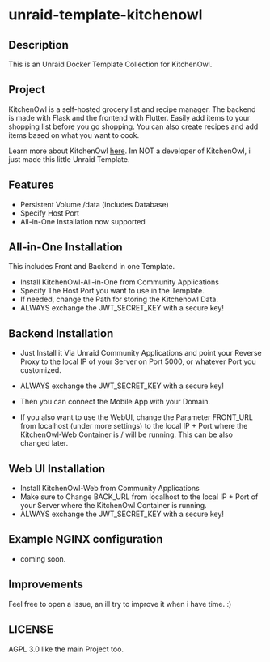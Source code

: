 # unraid-template-kitchenowl

## Description
This is an Unraid Docker Template Collection for KitchenOwl.

## Project
KitchenOwl is a self-hosted grocery list and recipe manager. The backend is made with Flask and the frontend with Flutter. Easily add items to your shopping list before you go shopping. You can also create recipes and add items based on what you want to cook. 

Learn more about KitchenOwl [here](https://tombursch.github.io/kitchenowl/).
Im NOT a developer of KitchenOwl, i just made this little Unraid Template.

## Features
- Persistent Volume /data (includes Database)
- Specify Host Port
- All-in-One Installation now supported

## All-in-One Installation
This includes Front and Backend in one Template.
- Install KitchenOwl-All-in-One from Community Applications
- Specify The Host Port you want to use in the Template.
- If needed, change the Path for storing the Kitchenowl Data.
- ALWAYS exchange the JWT_SECRET_KEY with a secure key!

## Backend Installation
- Just Install it Via Unraid Community Applications and point your Reverse Proxy to the local IP of your Server on Port 5000, or whatever Port you customized.
- ALWAYS exchange the JWT_SECRET_KEY with a secure key!
- Then you can connect the Mobile App with your Domain.

- If you also want to use the WebUI, change the Parameter FRONT_URL from localhost (under more settings) to the local IP + Port where the KitchenOwl-Web Container is / will be running. This can be also changed later.

## Web UI Installation
- Install KitchenOwl-Web from Community Applications
- Make sure to Change BACK_URL from localhost to the local IP + Port of your Server where the KitchenOwl Container is running.
- ALWAYS exchange the JWT_SECRET_KEY with a secure key!

## Example NGINX configuration
- coming soon.

## Improvements
Feel free to open a Issue, an ill try to improve it when i have time. :)

## LICENSE
AGPL 3.0 like the main Project too.